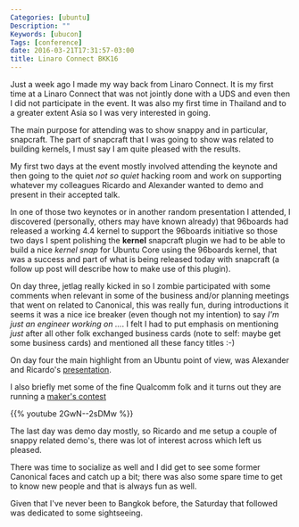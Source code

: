 ```yaml
---
Categories: [ubuntu]
Description: ""
Keywords: [ubucon]
Tags: [conference]
date: 2016-03-21T17:31:57-03:00
title: Linaro Connect BKK16
---
```


Just a week ago I made my way back from Linaro Connect. It is my first time at
a Linaro Connect that was not jointly done with a UDS and even then I did not
participate in the event. It was also my first time in Thailand and to a
greater extent Asia so I was very interested in going.

The main purpose for attending was to show snappy and in particular, snapcraft.
The part of snapcraft that I was going to show was related to building kernels,
I must say I am quite pleased with the results.

My first two days at the event mostly involved attending the keynote
and then going to the quiet *not so quiet* hacking room and work on
supporting whatever my colleagues Ricardo and Alexander wanted to demo and
present in their accepted talk.

In one of those two keynotes or in another random presentation I attended, I
discovered (personally, others may have known already) that 96boards had
released a working 4.4 kernel to support the 96boards initiative so those two
days I spent polishing the **kernel** snapcraft plugin we had to be able
to build a nice *kernel snap* for Ubuntu Core using the 96boards kernel, that
was a success and part of what is being released today with snapcraft (a follow
up post will describe how to make use of this plugin).

On day three, jetlag really kicked in so I zombie participated with some
comments when relevant in some of the business and/or planning meetings that
went on related to Canonical, this was really fun, during introductions it
seems it was a nice ice breaker (even though not my intention) to say *I'm just
an engineer working on ...*. I felt I had to put emphasis on mentioning *just*
after all other folk exchanged business cards (note to self: maybe get some
business cards) and mentioned all these fancy titles :-)

On day four the main highlight from an Ubuntu point of view, was Alexander and
Ricardo's [presentation](http://connect.linaro.org/resource/bkk16/bkk16-406/).

I also briefly met some of the fine Qualcomm folk and it turns out they are
running a [maker's contest](https://dragonboardcontest.com/)

{{% youtube 2GwN--2sDMw %}}

The last day was demo day mostly, so Ricardo and me setup a couple of
snappy related demo's, there was lot of interest across which left us
pleased.

There was time to socialize as well and I did get to see some former Canonical
faces and catch up a bit; there was also some spare time to get to know new
people and that is always fun as well.

Given that I've never been to Bangkok before, the Saturday that followed was
dedicated to some sightseeing.
